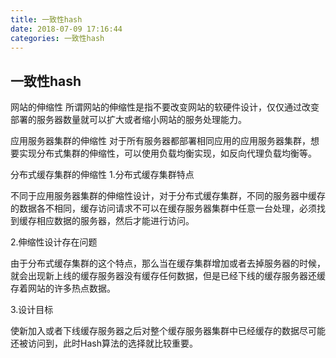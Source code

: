 ```yaml
---
title: 一致性hash
date: 2018-07-09 17:16:44
categories: 一致性hash
---
```


## 一致性hash

网站的伸缩性
所谓网站的伸缩性是指不要改变网站的软硬件设计，仅仅通过改变部署的服务器数量就可以扩大或者缩小网站的服务处理能力。

应用服务器集群的伸缩性
对于所有服务器都部署相同应用的应用服务器集群，想要实现分布式集群的伸缩性，可以使用负载均衡实现，如反向代理负载均衡等。

分布式缓存集群的伸缩性
1.分布式缓存集群特点

不同于应用服务器集群的伸缩性设计，对于分布式缓存集群，不同的服务器中缓存的数据各不相同，缓存访问请求不可以在缓存服务器集群中任意一台处理，必须找到缓存相应数据的服务器，然后才能进行访问。

2.伸缩性设计存在问题

由于分布式缓存集群的这个特点，那么当在缓存集群增加或者去掉服务器的时候，就会出现新上线的缓存服务器没有缓存任何数据，但是已经下线的缓存服务器还缓存着网站的许多热点数据。

3.设计目标

使新加入或者下线缓存服务器之后对整个缓存服务器集群中已经缓存的数据尽可能还被访问到，此时Hash算法的选择就比较重要。